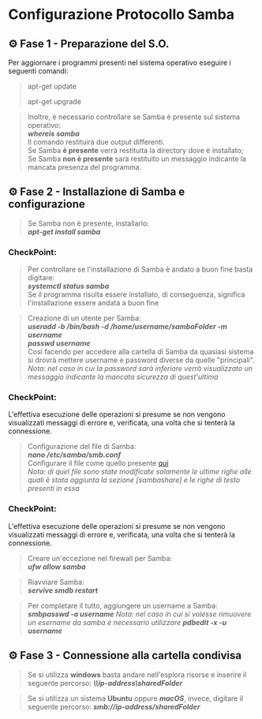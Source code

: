 # Configurazione Protocollo Samba


## :gear: Fase 1 - Preparazione del S.O.
Per aggiornare i programmi presenti nel sistema operativo eseguire i seguenti comandi: <br>

>
> apt-get update
>
> apt-get upgrade

> Inoltre, è necessario controllare se Samba è presente sul sistema operativo: <br>
 ***whereis samba*** <br>
 Il comando restituirà due output differenti. <br>
 Se Samba **è presente** verrà restituita la directory dove è installato; <br>
 Se Samba **non è presente** sarà restituito un messaggio indicante la mancata presenza del programma. <br>
 
 
## :gear: Fase 2 - Installazione di Samba e configurazione

> Se Samba non è presente, installarlo: <br>
***apt-get install samba*** <br>
### CheckPoint:
> Per controllare se l'installazione di Samba è andato a buon fine basta digitare: <br>
***systemctl status samba*** <br>
Se il programma risulta essere installato, di conseguenza, significa l'installazione essere andata a buon fine <br>

> Creazione di un utente per Samba: <br>
***useradd -b /bin/bash -d /home/username/sambaFolder -m username*** <br>
***passwd username*** <br>
Così facendo per accedere alla cartella di Samba da quasiasi sistema si drovrà mettere username e password diverse da quelle "principali". <br>
_Nota: nel caso in cui la password sarà inferiore verrà visualizzato un messaggio indicante la mancata sicurezza di quest'ultima_ <br>
### CheckPoint:
L'effettiva esecuzione delle operazioni si presume se non vengono visualizzati messaggi di errore e, verificata, una volta che si tenterà la connessione. <br>

> Configurazione del file di Samba: <br>
***nano /etc/samba/smb.conf*** <br>
Configurare il file come quello presente [qui](/SMB/Files/smb.conf) <br>
_Nota: di quel file sono state modificate solamente le ultime righe alle quali è stata aggiunta la sezione [sambashare] e le righe di testo presenti in essa_
### CheckPoint:
L'effettiva esecuzione delle operazioni si presume se non vengono visualizzati messaggi di errore e, verificata, una volta che si tenterà la connessione. <br>		

> Creare un'eccezione nel firewall per Samba: <br>
***ufw allow samba*** <br>

> Riavviare Samba: <br>
***servive smdb restart*** <br>

> Per completare il tutto, aggiungere un username a Samba:
***smbpasswd -a username***
_Nota: nel caso in cui si volesse rimuovere un esername da samba è necessario utilizzare ***pdbedit -x -u username***_


## :gear: Fase 3 - Connessione alla cartella condivisa
> Se si utilizza **windows** basta andare nell'esplora risorse e inserire il seguente percorso: ***\\\ip-address\sharedFolder***

> Se si utilizza un sistema **Ubuntu** oppure ***macOS***, invece, digitare il seguente percorso: ***smb://ip-address/sharedFolder***

